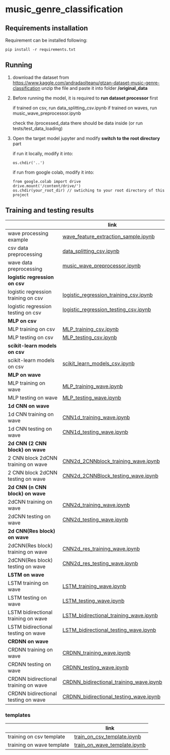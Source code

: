 # music_genre_classification


## Requirements installation

Requirement can be installed following:

```
pip install -r requirements.txt
```



## Running

1. download the dataset from https://www.kaggle.com/andradaolteanu/gtzan-dataset-music-genre-classification
    unzip the file and paste it into folder **/original_data**
    
2. Before running the model,  it is required to **run dataset processor** first

   if trained on csv, run data_splitting_csv.ipynb
   if trained on waves, run music_wave_preprocessor.ipynb

   check the /processed_data there should be data inside (or run tests/test_data_loading)

3. Open the target model jupyter and modify **switch to the root directory** part

    if run it locally, modify it into:

    ```
    os.chdir('..')
    ```

    if run from google colab, modify it into:

    ```
    from google.colab import drive
    drive.mount('/content/drive/')
    os.chdir(your_root_dir) // swtiching to your root directory of this project
    ```

    

## **Training and testing results**

|                                      | link                                                         |
| ------------------------------------ | ------------------------------------------------------------ |
| wave processing example              | [wave_feature_extraction_sample.ipynb](jupyter/wave_feature_extraction_sample.ipynb) |
| csv data preprocessing               | [data_splitting_csv.ipynb](jupyter/data_splitting_csv.ipynb) |
| wave data preprocessing              | [music_wave_preprocessor.ipynb](jupyter/music_wave_preprocessor.ipynb) |
| **logistic regression on csv**       |                                                              |
| logistic regression training on csv  | [logistic_regression_training_csv.ipynb](jupyter/logistic_regression_training_csv.ipynb) |
| logistic regression testing on csv   | [logistic_regression_testing_csv.ipynb](jupyter/logistic_regression_testing_csv.ipynb) |
| **MLP on csv**                       |                                                              |
| MLP training on csv                  | [MLP_training_csv.ipynb](jupyter/MLP_training_csv.ipynb)     |
| MLP testing on csv                   | [MLP_testing_csv.ipynb](jupyter/MLP_testing_csv.ipynb)       |
| **scikit-learn models on csv**       |                                                              |
| scikit-learn models on csv           | [scikit_learn_models_csv.ipynb](jupyter/scikit_learn_models_csv.ipynb) |
| **MLP on wave**                      |                                                              |
| MLP training on wave                 | [MLP_training_wave.ipynb](jupyter/MLP_training_wave.ipynb)   |
| MLP testing on wave                  | [MLP_testing_wave.ipynb](jupyter/MLP_testing_wave.ipynb)     |
| **1d CNN on wave**                   |                                                              |
| 1d CNN training on wave              | [CNN1d_training_wave.ipynb](jupyter/CNN1d_training_wave.ipynb) |
| 1d CNN testing on wave               | [CNN1d_testing_wave.ipynb](jupyter/CNN1d_testing_wave.ipynb) |
| **2d CNN (2 CNN block) on wave**     |                                                              |
| 2 CNN block 2dCNN training on wave   | [CNN2d_2CNNblock_training_wave.ipynb](jupyter/CNN2d_2CNNblock_training_wave.ipynb) |
| 2 CNN block 2dCNN testing on wave    | [CNN2d_2CNNBlock_testing_wave.ipynb](jupyter/CNN2d_2CNNBlock_testing_wave.ipynb) |
| **2d CNN (n CNN block) on wave**     |                                                              |
| 2dCNN training on wave               | [CNN2d_training_wave.ipynb](jupyter/CNN2d_training_wave.ipynb) |
| 2dCNN testing on wave                | [CNN2d_testing_wave.ipynb](jupyter/CNN2d_testing_wave.ipynb) |
| **2d CNN(Res block) on wave**        |                                                              |
| 2dCNN(Res block) training on wave    | [CNN2d_res_training_wave.ipynb](jupyter/CNN2d_res_training_wave.ipynb) |
| 2dCNN(Res block) testing on wave     | [CNN2d_res_testing_wave.ipynb](jupyter/CNN2d_res_testing_wave.ipynb) |
| **LSTM on wave**                     |                                                              |
| LSTM training on wave                | [LSTM_training_wave.ipynb](jupyter/LSTM_training_wave.ipynb) |
| LSTM testing on wave                 | [LSTM_testing_wave.ipynb](jupyter/LSTM_testing_wave.ipynb)   |
| LSTM bidirectional training on wave  | [LSTM_bidirectional_training_wave.ipynb](jupyter/LSTM_bidirectional_training_wave.ipynb) |
| LSTM bidirectional testing on wave   | [LSTM_bidirectional_testing_wave.ipynb](jupyter/LSTM_bidirectional_testing_wave.ipynb) |
| **CRDNN on wave**                    |                                                              |
| CRDNN training on wave               | [CRDNN_training_wave.ipynb](jupyter/CRDNN_training_wave.ipynb) |
| CRDNN testing on wave                | [CRDNN_testing_wave.ipynb](jupyter/CRDNN_testing_wave.ipynb) |
| CRDNN bidirectional training on wave | [CRDNN_bidirectional_training_wave.ipynb](jupyter/CRDNN_bidirectional_training_wave.ipynb) |
| CRDNN bidirectional testing on wave  | [CRDNN_bidirectional_testing_wave.ipynb](jupyter/CRDNN_bidirectional_testing_wave.ipynb) |

 



### templates

|                           | link                                                         |
| ------------------------- | ------------------------------------------------------------ |
| training on csv template  | [train_on_csv_template.ipynb](jupyter/train_on_csv_template.ipynb) |
| training on wave template | [train_on_wave_template.ipynb](jupyter/train_on_wave_template.ipynb) |

